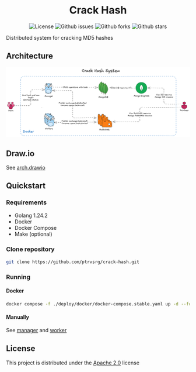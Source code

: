 <h1 align="center">Crack Hash</h1>

<p align="center">
  <img alt="License" src="https://img.shields.io/github/license/ptrvsrg/crack-hash?color=56BEB8&style=flat">
  <img alt="Github issues" src="https://img.shields.io/github/issues/ptrvsrg/crack-hash?color=56BEB8&style=flat" />
  <img alt="Github forks" src="https://img.shields.io/github/forks/ptrvsrg/crack-hash?color=56BEB8&style=flat" />
  <img alt="Github stars" src="https://img.shields.io/github/stars/ptrvsrg/crack-hash?color=56BEB8&style=flat" />
</p>

Distributed system for cracking MD5 hashes

## Architecture

![architecture](.assets/arch.png)

## Draw.io

See [arch.drawio](./.assets/arch.drawio)

## Quickstart

### Requirements

- Golang 1.24.2
- Docker
- Docker Compose
- Make (optional)

### Clone repository

```bash
git clone https://github.com/ptrvsrg/crack-hash.git
```

### Running

#### Docker

```bash
docker compose -f ./deploy/docker/docker-compose.stable.yaml up -d --force-recreate --build
```

#### Manually

See [manager](./manager/README.md) and [worker](./worker/README.md)

## License

This project is distributed under the [Apache 2.0](https://www.apache.org/licenses/LICENSE-2.0.html) license